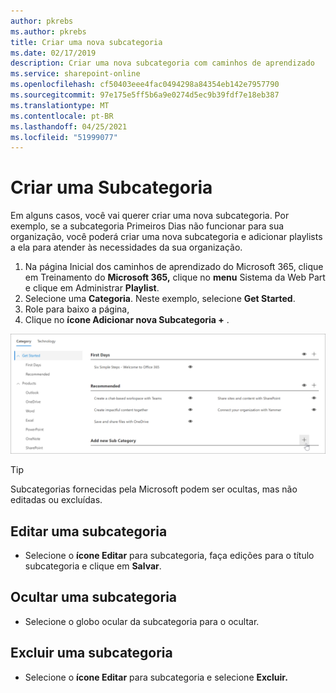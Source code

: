 ```yaml
---
author: pkrebs
ms.author: pkrebs
title: Criar uma nova subcategoria
ms.date: 02/17/2019
description: Criar uma nova subcategoria com caminhos de aprendizado
ms.service: sharepoint-online
ms.openlocfilehash: cf50403eee4fac0494298a84354eb142e7957790
ms.sourcegitcommit: 97e175e5ff5b6a9e0274d5ec9b39fdf7e18eb387
ms.translationtype: MT
ms.contentlocale: pt-BR
ms.lasthandoff: 04/25/2021
ms.locfileid: "51999077"
---
```

# <a name="create-a-subcategory"></a>Criar uma Subcategoria 
Em alguns casos, você vai querer criar uma nova subcategoria. Por exemplo, se a subcategoria Primeiros Dias não funcionar para sua organização, você poderá criar uma nova subcategoria e adicionar playlists a ela para atender às necessidades da sua organização. 

1. Na página Inicial dos caminhos  de aprendizado do Microsoft 365, clique em Treinamento do **Microsoft 365,** clique no **menu** Sistema da Web Part e clique em Administrar **Playlist**. 
2. Selecione uma **Categoria**. Neste exemplo, selecione **Get Started**.  
3. Role para baixo a página, 
3. Clique no **ícone Adicionar nova Subcategoria +** .  

![cg-newsubcategory.png](media/cg-newsubcategory.png)

> [!TIP]
> Subcategorias fornecidas pela Microsoft podem ser ocultas, mas não editadas ou excluídas. 

## <a name="edit-a-subcategory"></a>Editar uma subcategoria
- Selecione o **ícone Editar** para subcategoria, faça edições para o título subcategoria e clique em **Salvar**.

## <a name="hide-a-subcategory"></a>Ocultar uma subcategoria
- Selecione o globo ocular da subcategoria para o ocultar. 

## <a name="delete-a-subcategory"></a>Excluir uma subcategoria
- Selecione o **ícone Editar** para subcategoria e selecione **Excluir.** 
